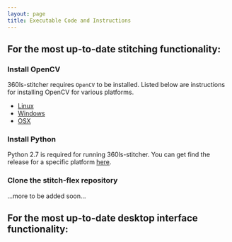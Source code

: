 ```yaml
---
layout: page
title: Executable Code and Instructions
---
```


## For the most up-to-date stitching functionality:

### Install OpenCV
360ls-stitcher requires `OpenCV` to be installed. 
Listed below are instructions for installing OpenCV
for various platforms.
- [Linux](http://docs.opencv.org/2.4/doc/tutorials/introduction/linux_install/linux_install.html)
- [Windows](http://docs.opencv.org/2.4/doc/tutorials/introduction/windows_install/windows_install.html)
- [OSX](http://www.mobileway.net/2015/02/14/install-opencv-for-python-on-mac-os-x/)

### Install Python
Python 2.7 is required for running 360ls-stitcher.
You can get find the release for a specific platform [here](https://www.python.org/downloads/release/python-2712/).

### Clone the stitch-flex repository
...more to be added soon...

## For the most up-to-date desktop interface functionality: